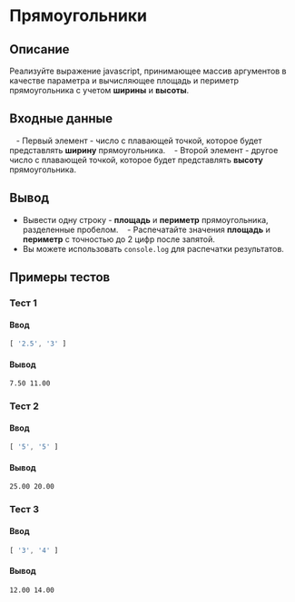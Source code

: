 # Прямоугольники

## Описание
Реализуйте выражение javascript, принимающее массив аргументов в качестве параметра и вычисляющее площадь и периметр прямоугольника с учетом **ширины** и **высоты**.

## Входные данные
   - Первый элемент - число с плавающей точкой, которое будет представлять **ширину** прямоугольника.
   - Второй элемент - другое число с плавающей точкой, которое будет представлять **высоту** прямоугольника.

## Вывод
- Вывести одну строку -  **площадь** и **периметр** прямоугольника, разделенные пробелом.
   - Распечатайте значения **площадь** и **периметр** с точностью до 2 цифр после запятой.
- Вы можете использовать `console.log` для распечатки результатов.

## Примеры тестов

### Тест 1

#### Ввод
```js
[ '2.5', '3' ]
```

#### Вывод
```
7.50 11.00
```

### Тест 2

#### Ввод
```js
[ '5', '5' ]
```

#### Вывод
```
25.00 20.00
```
### Тест 3

#### Ввод
```js
[ '3', '4' ]
```

#### Вывод
```
12.00 14.00
```
